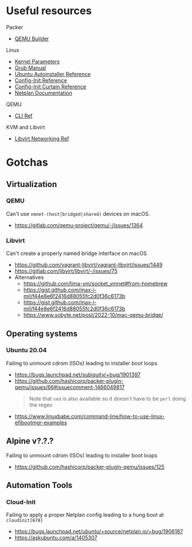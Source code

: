 # Useful resources

Packer

- [QEMU Builder](https://developer.hashicorp.com/packer/plugins/builders/qemu)

Linux

- [Kernel Parameters](https://www.kernel.org/doc/html/latest/admin-guide/kernel-parameters.html)
- [Grub Manual](https://www.gnu.org/software/grub/manual/grub/grub.html)
- [Ubuntu Autoinstaller Reference](https://ubuntu.com/server/docs/install/autoinstall-reference)
- [Config-Init Reference](https://cloudinit.readthedocs.io/en/latest/reference/index.html)
- [Config-Init Curtain Reference](https://curtin.readthedocs.io/en/latest/topics/config.html)
- [Netplan Documentation](https://netplan.readthedocs.io/en/stable/)

QEMU

- [CLI Ref](https://www.qemu.org/docs/master/system/invocation.html)

KVM and Libvirt

- [Libvirt Networking Ref](https://wiki.libvirt.org/Networking.html)

# Gotchas

## Virtualization

### QEMU

Can't use `vmnet-(host|bridged|shared)` devices on macOS.

- https://gitlab.com/qemu-project/qemu/-/issues/1364

### Libvirt

Can't create a properly named bridge interface on macOS

- https://github.com/vagrant-libvirt/vagrant-libvirt/issues/1449
- https://gitlab.com/libvirt/libvirt/-/issues/75
- Alternatives
  - https://github.com/lima-vm/socket_vmnet#from-homebrew
  - https://gist.github.com/max-i-mil/f44e8e6f2416d88055fc2d0f36c6173b
  - https://gist.github.com/max-i-mil/f44e8e6f2416d88055fc2d0f36c6173b
  - https://www.sobyte.net/post/2022-10/mac-qemu-bridge/

## Operating systems

### Ubuntu 20.04

Failing to unmount cdrom (ISOs) leading to installer boot loops

- https://bugs.launchpad.net/subiquity/+bug/1901397
- https://github.com/hashicorp/packer-plugin-qemu/issues/66#issuecomment-1466049817
  > Note that `sed` is also available so it doesn't have to be `perl` doing the regex
- https://www.linuxbabe.com/command-line/how-to-use-linux-efibootmgr-examples

## Alpine v?.?.?

Failing to unmount cdrom (ISOs) leading to installer boot loops

- https://github.com/hashicorp/packer-plugin-qemu/issues/125

## Automation Tools

### Cloud-Init

Failing to apply a proper Netplan config leading to a hung boot at `cloudinit[678]`

- https://bugs.launchpad.net/ubuntu/+source/netplan.io/+bug/1906187
- https://askubuntu.com/a/1405307
